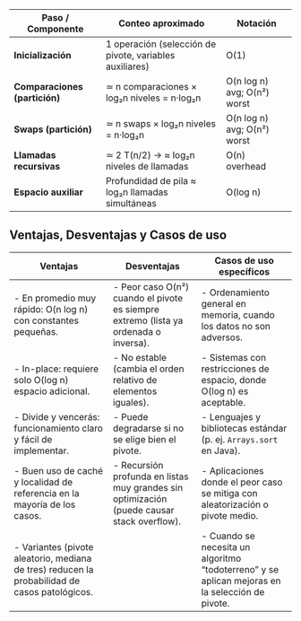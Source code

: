 | Paso / Componente              | Conteo aproximado                                               | Notación                        |
|--------------------------------|-----------------------------------------------------------------|---------------------------------|
| **Inicialización**             | 1 operación (selección de pivote, variables auxiliares)        | O(1)                            |
| **Comparaciones (partición)**  | ≃ n comparaciones × log₂n niveles = n·log₂n                     | O(n log n) avg; O(n²) worst     |
| **Swaps (partición)**          | ≃ n swaps × log₂n niveles = n·log₂n                             | O(n log n) avg; O(n²) worst     |
| **Llamadas recursivas**        | ≃ 2 T(n/2) → ≈ log₂n niveles de llamadas                        | O(n) overhead                   |
| **Espacio auxiliar**           | Profundidad de pila ≈ log₂n llamadas simultáneas                | O(log n)                        |


## Ventajas, Desventajas y Casos de uso

| Ventajas                                                                                           | Desventajas                                                                                         | Casos de uso específicos                                           |
|----------------------------------------------------------------------------------------------------|-----------------------------------------------------------------------------------------------------|--------------------------------------------------------------------|
| - En promedio muy rápido: O(n log n) con constantes pequeñas.                                       | - Peor caso O(n²) cuando el pivote es siempre extremo (lista ya ordenada o inversa).               | - Ordenamiento general en memoria, cuando los datos no son adversos. |
| - In-place: requiere solo O(log n) espacio adicional.                                               | - No estable (cambia el orden relativo de elementos iguales).                                       | - Sistemas con restricciones de espacio, donde O(log n) es aceptable. |
| - Divide y vencerás: funcionamiento claro y fácil de implementar.                                   | - Puede degradarse si no se elige bien el pivote.                                                   | - Lenguajes y bibliotecas estándar (p. ej. `Arrays.sort` en Java). |
| - Buen uso de caché y localidad de referencia en la mayoría de los casos.                          | - Recursión profunda en listas muy grandes sin optimización (puede causar stack overflow).         | - Aplicaciones donde el peor caso se mitiga con aleatorización o pivote medio. |
| - Variantes (pivote aleatorio, mediana de tres) reducen la probabilidad de casos patológicos.      |                                                                                                     | - Cuando se necesita un algoritmo “todoterreno” y se aplican mejoras en la selección de pivote. |
